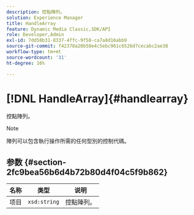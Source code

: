 ```yaml
---
description: 控點陣列。
solution: Experience Manager
title: HandleArray
feature: Dynamic Media Classic,SDK/API
role: Developer,Admin
exl-id: 7dd58b31-8337-4ffc-9f58-ca7a8d16abb9
source-git-commit: f42378a20b58e4c5ebc961c6526d7cecabc2ae38
workflow-type: tm+mt
source-wordcount: '31'
ht-degree: 16%

---
```


# [!DNL HandleArray]{#handlearray}

控點陣列。

>[!NOTE]
>
>陣列可以包含執行操作所需的任何型別的控制代碼。

## 参数 {#section-2fc9bea56b6d4b72b80d4f04c5f9b862}

| 名称 | 类型 | 说明 |
|---|---|---|
| 项目 | `xsd:string` | 控點陣列。 |
